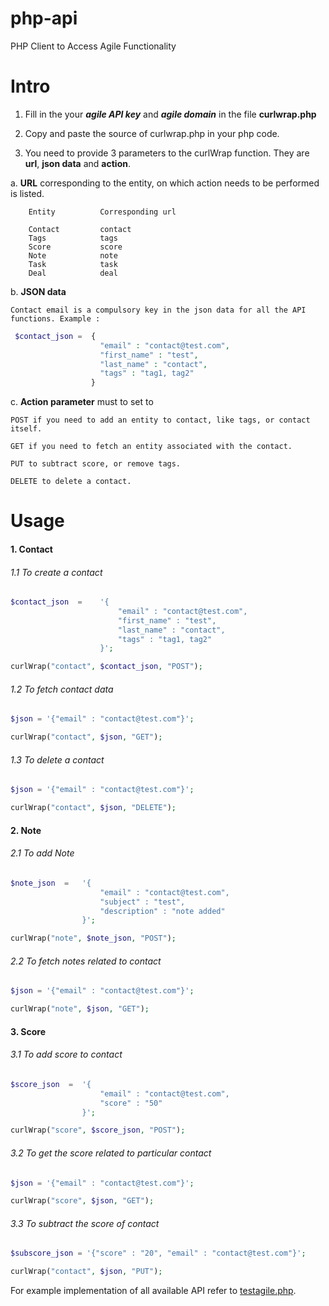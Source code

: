 php-api
=======

PHP Client to Access Agile Functionality

# Intro

1. Fill in the your ***agile API key*** and ***agile domain*** in the file **curlwrap.php**

2. Copy and paste the source of curlwrap.php in your php code.

3. You need to provide 3 parameters to the curlWrap function. They are **url**, **json data** and **action**.

  a. **URL** corresponding to the entity, on which action needs to be performed is listed.

		Entity 			Corresponding url
	
		Contact	 	  	contact
		Tags			tags
		Score		  	score
		Note		  	note
		Task		  	task
		Deal			deal

  b. **JSON data**

	Contact email is a compulsory key in the json data for all the API functions. Example :
	
```php
 $contact_json =  {
    				"email" : "contact@test.com",
    				"first_name" : "test",
    				"last_name" : "contact",
    				"tags" : "tag1, tag2"
    			  }
```
  c. **Action parameter** must to set to

	POST if you need to add an entity to contact, like tags, or contact itself.

	GET if you need to fetch an entity associated with the contact.
	
	PUT to subtract score, or remove tags.

	DELETE to delete a contact.

# Usage

#### 1. Contact

###### 1.1 To create a contact

```php
$contact_json  =	'{
    					"email" : "contact@test.com",
    					"first_name" : "test",
    					"last_name" : "contact",
    					"tags" : "tag1, tag2"
			 		}';

curlWrap("contact", $contact_json, "POST");
```
###### 1.2 To fetch contact data 

```php
$json = '{"email" : "contact@test.com"}';

curlWrap("contact", $json, "GET");
```
###### 1.3 To delete a contact 

```php
$json = '{"email" : "contact@test.com"}';

curlWrap("contact", $json, "DELETE");
```

#### 2. Note

###### 2.1 To add Note

```php
$note_json  =	'{
					"email" : "contact@test.com",
					"subject" : "test",
					"description" : "note added"
		 		}';

curlWrap("note", $note_json, "POST");
```
###### 2.2 To fetch notes related to contact

```php
$json = '{"email" : "contact@test.com"}';

curlWrap("note", $json, "GET");
```

#### 3. Score

###### 3.1 To add score to contact

```php
$score_json  =	'{
    				"email" : "contact@test.com",
    				"score" : "50"
		 		}';

curlWrap("score", $score_json, "POST");
```
###### 3.2 To get the score related to particular contact

```php
$json = '{"email" : "contact@test.com"}';

curlWrap("score", $json, "GET");
```
###### 3.3 To subtract the score of contact 

```php
$subscore_json = '{"score" : "20", "email" : "contact@test.com"}';

curlWrap("contact", $json, "PUT");
```

For example implementation of all available API refer to [testagile.php](https://github.com/agilecrm/php-api/blob/master/testagile.php).
